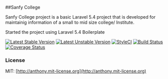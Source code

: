 ##Sanfy College

Sanfy College project is a basic Laravel 5.4 project that is developed for maintainig information of a small to mid size college/ Institute.


Started the project using Laravel 5.4 Boilerplate

[![Latest Stable Version](https://poser.pugx.org/rappasoft/laravel-5-boilerplate/v/stable)](https://packagist.org/packages/rappasoft/laravel-5-boilerplate) [![Latest Unstable Version](https://poser.pugx.org/rappasoft/laravel-5-boilerplate/v/unstable)](https://packagist.org/packages/rappasoft/laravel-5-boilerplate) [![StyleCI](https://styleci.io/repos/30171828/shield?style=plastic)](https://styleci.io/repos/30171828/shield?style=plastic) [![Build Status](https://travis-ci.org/rappasoft/laravel-5-boilerplate.svg?branch=master)](https://travis-ci.org/rappasoft/laravel-5-boilerplate) [![Coverage Status](https://coveralls.io/repos/github/rappasoft/laravel-5-boilerplate/badge.svg?branch=master)](https://coveralls.io/github/rappasoft/laravel-5-boilerplate?branch=master)


### License

MIT: [http://anthony.mit-license.org](http://anthony.mit-license.org)